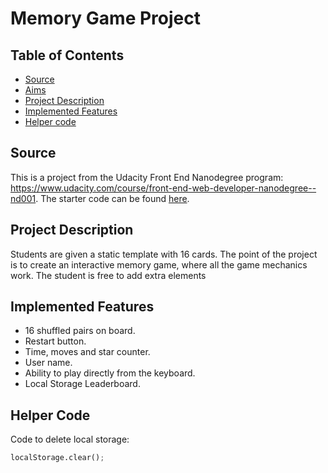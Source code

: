 # Memory Game Project

## Table of Contents

* [Source](#source)
* [Aims](#aims)
* [Project Description](#project-description)
* [Implemented Features](#features)
* [Helper code](#helper-code)

## Source

This is a project from the Udacity Front End Nanodegree program: https://www.udacity.com/course/front-end-web-developer-nanodegree--nd001. The starter code can be found [here](https://github.com/udacity/fend-project-memory-game).

## Project Description

Students are given a static template with 16 cards. The point of the project is to create an interactive memory game, where all the game mechanics work. The student is free to add extra elements


## Implemented Features

- 16 shuffled pairs on board.
- Restart button.
- Time, moves and star counter.
- User name.
- Ability to play directly from the keyboard.
- Local Storage Leaderboard.

## Helper Code

Code to delete local storage:
```python
localStorage.clear();
```